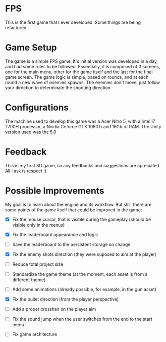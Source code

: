# FPS
This is the first game that I ever developed. Some things are being refactored

# Game Setup
The game is a simple FPS game. It's initial version was developed in a day, and had some rules to be followed. Essentially, it is composed of 3 screens, one for the main menu, other for the game itself and the last for the final game screen. The game logic is simple, based on rounds, and at each round a new wave of enemies spawns. The enemies don't move, just follow your direction to determinate the shooting direction.

# Configurations
The machine used to develop this game was a Acer Nitro 5, with a Intel I7 7700H processor, a Nvidia Geforce GTX 1050Ti and 16Gb of RAM. The Unity version used was the 5.0

# Feedback
This is my first 3D game, so any feedbacks and suggestions are apreciated. All I ask is respect :)

# Possible Improvements
My goal is to learn about the engine and its workflow. But still, there are some points of the game itself that could be improved in the game:
- [x] Fix the mouse cursor, that is visible during the gameplay (should be visible only in the menus)
- [x] Fix the leaderboard appearance and logic
- [ ] Save the leaderboard to the persistent storage on change 
- [x] Fix the enemy shots direction (they were suposed to aim at the player)
- [ ] Reduce total project size
- [ ] Standardize the game theme (at the moment, each asset is from a different theme)
- [ ] Add some animations (already possible, for example, in the gun asset)
- [x] Fix the bullet direction (from the player perspective)
- [ ] Add a proper crosshair on the player aim
- [ ] Fix the sound jump when the user switches from the end to the start menu
- [ ] Fix game architecture

